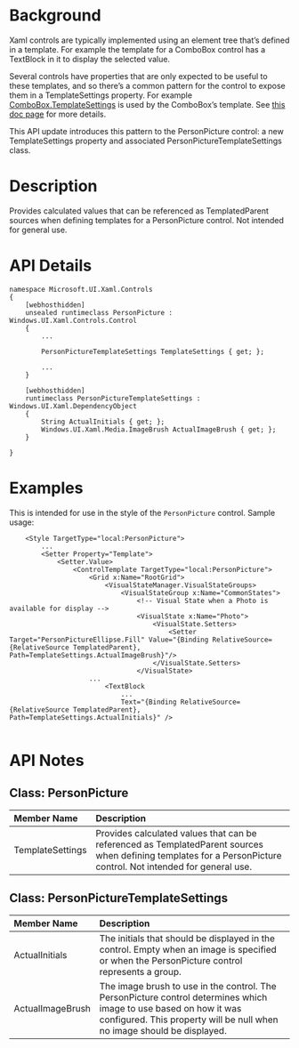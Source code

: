 # Background

Xaml controls are typically implemented using an element tree that’s defined in a template. 
For example the template for a ComboBox control has a TextBlock in it to display the selected value.

Several controls have properties that are only expected to be useful to these templates, 
and so there’s a common pattern for the control to expose them in a TemplateSettings property. 
For example [ComboBox.TemplateSettings](https://docs.microsoft.com/en-us/uwp/api/Windows.UI.Xaml.Controls.ComboBox.TemplateSettings) 
is used by the ComboBox’s template. See [this doc page](https://docs.microsoft.com/en-us/windows/uwp/xaml-platform/template-settings-classes) for more details. 

This API update introduces this pattern to the PersonPicture control: 
a new TemplateSettings property and associated PersonPictureTemplateSettings class.

# Description

Provides calculated values that can be referenced as TemplatedParent sources when defining templates 
for a PersonPicture control. Not intended for general use.

# API Details

```
namespace Microsoft.UI.Xaml.Controls
{
    [webhosthidden]
    unsealed runtimeclass PersonPicture : Windows.UI.Xaml.Controls.Control
    {
        ...

        PersonPictureTemplateSettings TemplateSettings { get; };

        ...
    }

    [webhosthidden]
    runtimeclass PersonPictureTemplateSettings : Windows.UI.Xaml.DependencyObject
    {
        String ActualInitials { get; };
        Windows.UI.Xaml.Media.ImageBrush ActualImageBrush { get; };
    }

}
```

# Examples

This is intended for use in the style of the `PersonPicture` control. Sample usage:

```xaml
    <Style TargetType="local:PersonPicture">
        ...
        <Setter Property="Template">
            <Setter.Value>
                <ControlTemplate TargetType="local:PersonPicture">
                    <Grid x:Name="RootGrid">
                        <VisualStateManager.VisualStateGroups>
                            <VisualStateGroup x:Name="CommonStates">
                                <!-- Visual State when a Photo is available for display -->
                                <VisualState x:Name="Photo">
                                    <VisualState.Setters>
                                        <Setter Target="PersonPictureEllipse.Fill" Value="{Binding RelativeSource={RelativeSource TemplatedParent}, Path=TemplateSettings.ActualImageBrush}"/>
                                    </VisualState.Setters>
                                </VisualState>
                    ...
                        <TextBlock
                            ...
                            Text="{Binding RelativeSource={RelativeSource TemplatedParent}, Path=TemplateSettings.ActualInitials}" />
                        
```

# API Notes

## Class: PersonPicture
| Member Name | Description |
|:- |:--|
| TemplateSettings | Provides calculated values that can be referenced as TemplatedParent sources when defining templates for a PersonPicture control. Not intended for general use. |

## Class: PersonPictureTemplateSettings 
| Member Name | Description |
|:- |:--|
| ActualInitials | The initials that should be displayed in the control. Empty when an image is specified or when the PersonPicture control represents a group. |
| ActualImageBrush | The image brush to use in the control. The PersonPicture control determines which image to use based on how it was configured. This property will be null when no image should be displayed. |
